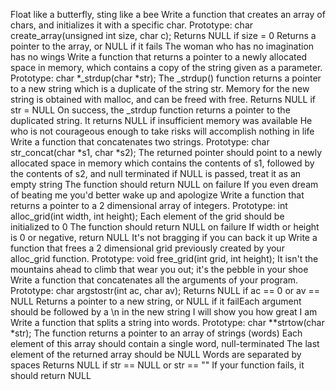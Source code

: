 Float like a butterfly, sting like a bee Write a function that creates an array of chars, and initializes it with a specific char. Prototype: char create_array(unsigned int size, char c); Returns NULL if size = 0 Returns a pointer to the array, or NULL if it fails
The woman who has no imagination has no wings Write a function that returns a pointer to a newly allocated space in memory, which contains a copy of the string given as a parameter. Prototype: char *_strdup(char *str); The _strdup() function returns a pointer to a new string which is a duplicate of the string str. Memory for the new string is obtained with malloc, and can be freed with free. Returns NULL if str = NULL On success, the _strdup function returns a pointer to the duplicated string. It returns NULL if insufficient memory was available
He who is not courageous enough to take risks will accomplish nothing in life Write a function that concatenates two strings. Prototype: char str_concat(char *s1, char *s2); The returned pointer should point to a newly allocated space in memory which contains the contents of s1, followed by the contents of s2, and null terminated if NULL is passed, treat it as an empty string The function should return NULL on failure
If you even dream of beating me you'd better wake up and apologize Write a function that returns a pointer to a 2 dimensional array of integers. Prototype: int alloc_grid(int width, int height); Each element of the grid should be initialized to 0 The function should return NULL on failure If width or height is 0 or negative, return NULL
It's not bragging if you can back it up Write a function that frees a 2 dimensional grid previously created by your alloc_grid function. Prototype: void free_grid(int grid, int height);
It isn't the mountains ahead to climb that wear you out; it's the pebble in your shoe Write a function that concatenates all the arguments of your program. Prototype: char argstostr(int ac, char av); Returns NULL if ac == 0 or av == NULL Returns a pointer to a new string, or NULL if it failEach argument should be followed by a \n in the new string
I will show you how great I am Write a function that splits a string into words. Prototype: char **strtow(char *str); The function returns a pointer to an array of strings (words) Each element of this array should contain a single word, null-terminated The last element of the returned array should be NULL Words are separated by spaces Returns NULL if str == NULL or str == "" If your function fails, it should return NULL
